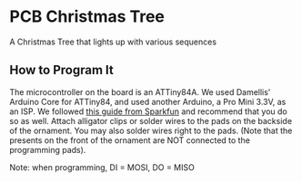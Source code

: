 # PCB Christmas Tree
A Christmas Tree that lights up with various sequences

## How to Program It
The microcontroller on the board is an ATTiny84A. We used Damellis' Arduino Core for ATTiny84, and used another Arduino, a Pro Mini 3.3V, as an ISP. We followed [this guide from Sparkfun](https://www.sparkfun.com/news/2237) and recommend that you do so as well. Attach alligator clips or solder wires to the pads on the backside of the ornament. You may also solder wires right to the pads. (Note that the presents on the front of the ornament are NOT connected to the programming pads).

Note: when programming, DI = MOSI, DO = MISO
